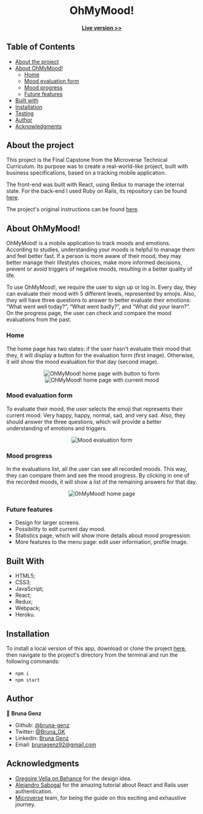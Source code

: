 <h1 align="center">
  OhMyMood!
</h1>

<h4 align="center"><a href="https://ohmymood.netlify.app">Live version >></a></h4>

## Table of Contents

* [About the project](https://github.com/bruna-genz/mood-tracker-client#about-the-project)
* [About OhMyMood!](https://github.com/bruna-genz/mood-tracker-client#about-ohmymood!)
  * [Home](https://github.com/bruna-genz/mood-tracker-client#home)
  * [Mood evaluation form](https://github.com/bruna-genz/mood-tracker-client#mood-evaluation-form)
  * [Mood progress](https://github.com/bruna-genz/mood-tracker-client#mood-evaluations-list)
  * [Future features](https://github.com/bruna-genz/mood-tracker-client#future-features)
* [Built with](https://github.com/bruna-genz/mood-tracker-client#built-with)
* [Installation](https://github.com/bruna-genz/mood-tracker-client#installation)
* [Testing](https://github.com/bruna-genz/mood-tracker-client#testing)
* [Author](https://github.com/bruna-genz/mood-tracker-client#author)
* [Acknowledgments](https://github.com/bruna-genz/mood-tracker-client#acknowlegdemnts)

## About the project

This project is the Final Capstone from the Microverse Technical Curriculum. Its purpose was to create a real-world-like project, built with business specifications, based on a tracking mobile application. 

The front-end was built with React, using Redux to manage the internal state. For the back-end I used Ruby on Rails, its repository can be found [here](https://github.com/bruna-genz/mood-tracker-api).

The project's original instructions can be found [here](https://www.notion.so/Catalogue-of-Statistics-72446e7fa33c403a9b6a0bc1de5c6cf5).

## About OhMyMood!

OhMyMood! is a mobile application to track moods and emotions. According to studies, understanding your moods is helpful to manage them and feel better fast. If a person is more aware of their mood, they may better manage their lifestyles choices, make more informed decisions, prevent or avoid triggers of negative moods, resulting in a better quality of life.

To use OhMyMood!, we require the user to sign up or log in. Every day, they can evaluate their mood with 5 different levels, represented by emojis. Also, they will have three questions to answer to better evaluate their emotions: “What went well today?”, “What went badly?”, and “What did your learn?”. On the progress page, the user can check and compare the mood evaluations from the past.

### Home

The home page has two states: if the user hasn't evaluate their mood that they, it will display a button for the evaluation form (first image). Otherwise, it will show the mood evaluation for that day (second image).

<div align="center"><img src="./src/assets/images/home.png" alt="OhMyMood! home page with button to form"></div>
<div align="center"><img src="./src/assets/images/home2.png" alt="OhMyMood! home page with current mood"></div>

### Mood evaluation form

To evaluate their mood, the user selects the emoji that represents their current mood: Very happy, happy, normal, sad, and very sad. Also, they should answer the three questions, which will provide a better understanding of emotions and triggers.

<div align="center"><img src="./src/assets/images/home.png" alt="Mood evaluation form"></div>

### Mood progress

In the evaluations list, all the user can see all recorded moods. This way, they can compare them and see the mood progress. By clicking in one of the recorded moods, it will show a list of the remaining answers for that day.

<div align="center"><img src="./src/assets/images/home.png" alt="OhMyMood! home page"></div>

### Future features

- Design for larger screens.
- Possibility to edit current day mood.
- Statistics page, which will show more details about mood progression.
- More features to the menu page: edit user information, profile image. 

## Built With

- HTML5; 
- CSS3;
- JavaScript;
- React;
- Redux;
- Webpack;
- Heroku.

## Installation

To install a local version of this app, download or clone the project [here](https://github.com/bruna-genz/mood-tracker-client.git), then navigate to the project's directory from the terminal and run the following commands:
- `npm i`
- `npm start`

## Author

:woman: **Bruna Genz**

- Github: [@bruna-genz](https://github.com/bruna-genz)
- Twitter: [@Bruna_GK](https://twitter.com/Bruna_GK)
- Linkedin: [Bruna Genz](https://www.linkedin.com/in/brunagenz/)
- Email: brunagenz92@gmail.com

## Acknowledgments

- [Gregoire Vella on Behance](https://www.behance.net/gregoirevella) for the design idea.
- [Alejandro Sabogal](https://medium.com/@asabogal) for the amazing tutorial about React and Rails user authentication.
- [Microverse](https://www.microverse.org/) team, for being the guide on this exciting and exhaustive journey.
